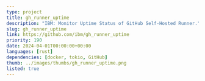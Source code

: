 ```yaml
---
type: project
title: gh_runner_uptime
description: "IBM: Monitor Uptime Status of GitHub Self-Hosted Runner."
slug: gh_runner_uptime
link: https://github.com/ibm/gh_runner_uptime
priority: 190
date: 2024-04-01T00:00:00+00:00
languages: [rust]
dependencies: [docker, tokio, GitHub]
thumb: ../images/thumbs/gh_runner_uptime.png
listed: true
---
```


<!-- The date is a rough one. -->
